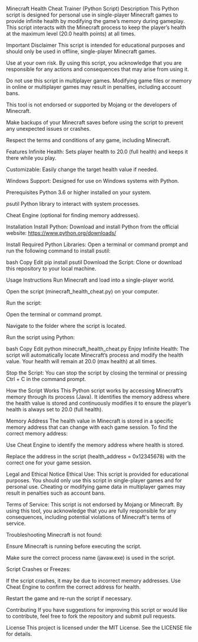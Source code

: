 Minecraft Health Cheat Trainer (Python Script)
Description
This Python script is designed for personal use in single-player Minecraft games to provide infinite health by modifying the game’s memory during gameplay. This script interacts with the Minecraft process to keep the player’s health at the maximum level (20.0 health points) at all times.

Important Disclaimer
This script is intended for educational purposes and should only be used in offline, single-player Minecraft games.

Use at your own risk. By using this script, you acknowledge that you are responsible for any actions and consequences that may arise from using it.

Do not use this script in multiplayer games. Modifying game files or memory in online or multiplayer games may result in penalties, including account bans.

This tool is not endorsed or supported by Mojang or the developers of Minecraft.

Make backups of your Minecraft saves before using the script to prevent any unexpected issues or crashes.

Respect the terms and conditions of any game, including Minecraft.

Features
Infinite Health: Sets player health to 20.0 (full health) and keeps it there while you play.

Customizable: Easily change the target health value if needed.

Windows Support: Designed for use on Windows systems with Python.

Prerequisites
Python 3.6 or higher installed on your system.

psutil Python library to interact with system processes.

Cheat Engine (optional for finding memory addresses).

Installation
Install Python: Download and install Python from the official website: https://www.python.org/downloads/

Install Required Python Libraries: Open a terminal or command prompt and run the following command to install psutil:

bash
Copy
Edit
pip install psutil
Download the Script: Clone or download this repository to your local machine.

Usage Instructions
Run Minecraft and load into a single-player world.

Open the script (minecraft_health_cheat.py) on your computer.

Run the script:

Open the terminal or command prompt.

Navigate to the folder where the script is located.

Run the script using Python:

bash
Copy
Edit
python minecraft_health_cheat.py
Enjoy Infinite Health: The script will automatically locate Minecraft’s process and modify the health value. Your health will remain at 20.0 (max health) at all times.

Stop the Script: You can stop the script by closing the terminal or pressing Ctrl + C in the command prompt.

How the Script Works
This Python script works by accessing Minecraft’s memory through its process (Java). It identifies the memory address where the health value is stored and continuously modifies it to ensure the player’s health is always set to 20.0 (full health).

Memory Address
The health value in Minecraft is stored in a specific memory address that can change with each game session. To find the correct memory address:

Use Cheat Engine to identify the memory address where health is stored.

Replace the address in the script (health_address = 0x12345678) with the correct one for your game session.

Legal and Ethical Notice
Ethical Use: This script is provided for educational purposes. You should only use this script in single-player games and for personal use. Cheating or modifying game data in multiplayer games may result in penalties such as account bans.

Terms of Service: This script is not endorsed by Mojang or Minecraft. By using this tool, you acknowledge that you are fully responsible for any consequences, including potential violations of Minecraft's terms of service.

Troubleshooting
Minecraft is not found:

Ensure Minecraft is running before executing the script.

Make sure the correct process name (javaw.exe) is used in the script.

Script Crashes or Freezes:

If the script crashes, it may be due to incorrect memory addresses. Use Cheat Engine to confirm the correct address for health.

Restart the game and re-run the script if necessary.

Contributing
If you have suggestions for improving this script or would like to contribute, feel free to fork the repository and submit pull requests.

License
This project is licensed under the MIT License. See the LICENSE file for details.

